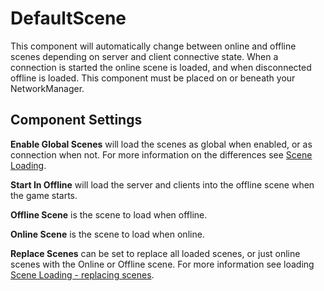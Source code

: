 # DefaultScene

This component will automatically change between online and offline scenes depending on server and client connective state. When a connection is started the online scene is loaded, and when disconnected offline is loaded. This component must be placed on or beneath your NetworkManager.

## Component Settings

**Enable Global Scenes** will load the scenes as global when enabled, or as connection when not. For more information on the differences see [Scene Loading](../../scene-management/loading-scenes.md).

**Start In Offline** will load the server and clients into the offline scene when the game starts.

**Offline Scene** is the scene to load when offline.

**Online Scene** is the scene to load when online.

**Replace Scenes** can be set to replace all loaded scenes, or just online scenes with the Online or Offline scene. For more information see loading [Scene Loading - replacing scenes](../../scene-management/loading-scenes.md).

